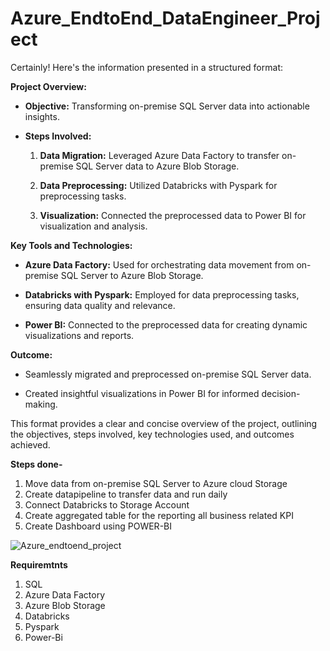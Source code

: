 # Azure_EndtoEnd_DataEngineer_Project

Certainly! Here's the information presented in a structured format:

**Project Overview:**

- **Objective:** Transforming on-premise SQL Server data into actionable insights.
  
- **Steps Involved:**
  
    1. **Data Migration:** Leveraged Azure Data Factory to transfer on-premise SQL Server data to Azure Blob Storage.
    
    2. **Data Preprocessing:** Utilized Databricks with Pyspark for preprocessing tasks.
    
    3. **Visualization:** Connected the preprocessed data to Power BI for visualization and analysis.
    

**Key Tools and Technologies:**

- **Azure Data Factory:** Used for orchestrating data movement from on-premise SQL Server to Azure Blob Storage.

- **Databricks with Pyspark:** Employed for data preprocessing tasks, ensuring data quality and relevance.

- **Power BI:** Connected to the preprocessed data for creating dynamic visualizations and reports.


**Outcome:**

- Seamlessly migrated and preprocessed on-premise SQL Server data.
  
- Created insightful visualizations in Power BI for informed decision-making.


This format provides a clear and concise overview of the project, outlining the objectives, steps involved, key technologies used, and outcomes achieved.

**Steps done-**  

1. Move data from on-premise SQL Server to Azure cloud Storage
2. Create datapipeline to transfer data and run daily
3. Connect Databricks to Storage Account
4. Create aggregated table for the reporting all business related KPI
5. Create Dashboard using POWER-BI

![Azure_endtoend_project](https://github.com/sanketda/Azure_EndtoEnd_DataEngineer_Project/assets/133940723/e67f2bd6-7e4c-45f3-9b9b-201cf80152e2)



**Requiremtnts**

1. SQL
2. Azure Data Factory
3. Azure Blob Storage
4. Databricks
5. Pyspark
6. Power-Bi
   
